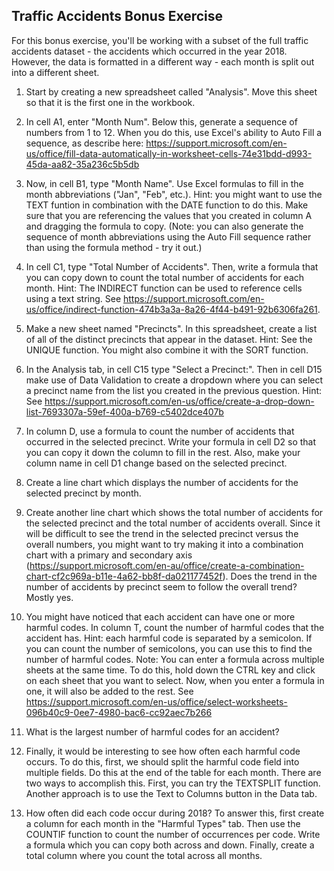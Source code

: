 ## Traffic Accidents Bonus Exercise

For this bonus exercise, you'll be working with a subset of the full traffic accidents dataset - the accidents which occurred in the year 2018. However, the data is formatted in a different way - each month is split out into a different sheet. 

1. Start by creating a new spreadsheet called "Analysis". Move this sheet so that it is the first one in the workbook.
2. In cell A1, enter "Month Num". Below this, generate a sequence of numbers from 1 to 12. When you do this, use Excel's ability to Auto Fill a sequence, as describe here: https://support.microsoft.com/en-us/office/fill-data-automatically-in-worksheet-cells-74e31bdd-d993-45da-aa82-35a236c5b5db 
3. Now, in cell B1, type "Month Name". Use Excel formulas to fill in the month abbreviations ("Jan", "Feb", etc.). Hint: you might want to use the TEXT funtion in combination with the DATE function to do this. Make sure that you are referencing the values that you created in column A and dragging the formula to copy. (Note: you can also generate the sequence of month abbreviations using the Auto Fill sequence rather than using the formula method - try it out.)
4. In cell C1, type "Total Number of Accidents". Then, write a formula that you can copy down to count the total number of accidents for each month. Hint: The INDIRECT function can be used to reference cells using a text string. See https://support.microsoft.com/en-us/office/indirect-function-474b3a3a-8a26-4f44-b491-92b6306fa261.
5. Make a new sheet named "Precincts". In this spreadsheet, create a list of all of the distinct precincts that appear in the dataset. Hint: See the UNIQUE function. You might also combine it with the SORT function.
6. In the Analysis tab, in cell C15 type "Select a Precinct:". Then in cell D15 make use of Data Validation to create a dropdown where you can select a precinct name from the list you created in the previous question. Hint: See https://support.microsoft.com/en-us/office/create-a-drop-down-list-7693307a-59ef-400a-b769-c5402dce407b 
7. In column D, use a formula to count the number of accidents that occurred in the selected precinct. Write your formula in cell D2 so that you can copy it down the column to fill in the rest. Also, make your column name in cell D1 change based on the selected precinct.
8. Create a line chart which displays the number of accidents for the selected precinct by month.
9. Create another line chart which shows the total number of accidents for the selected precinct and the total number of accidents overall. Since it will be difficult to see the trend in the selected precinct versus the overall numbers, you might want to try making it into a combination chart with a primary and secondary axis (https://support.microsoft.com/en-au/office/create-a-combination-chart-cf2c969a-b11e-4a62-bb8f-da021177452f). Does the trend in the number of accidents by precinct seem to follow the overall trend?
Mostly yes.

10. You might have noticed that each accident can have one or more harmful codes. In column T, count the number of harmful codes that the accident has. Hint: each harmful code is separated by a semicolon. If you can count the number of semicolons, you can use this to find the number of harmful codes. Note: You can enter a formula across multiple sheets at the same time. To do this, hold down the CTRL key and click on each sheet that you want to select. Now, when you enter a formula in one, it will also be added to the rest. See https://support.microsoft.com/en-us/office/select-worksheets-096b40c9-0ee7-4980-bac6-cc92aec7b266
11. What is the largest number of harmful codes for an accident?
12. Finally, it would be interesting to see how often each harmful code occurs. To do this, first, we should split the harmful code field into multiple fields. Do this at the end of the table for each month. There are two ways to accomplish this. First, you can try the TEXTSPLIT function. Another approach is to use the Text to Columns button in the Data tab.
13. How often did each code occur during 2018? To answer this, first create a column for each month in the "Harmful Types" tab. Then use the COUNTIF function to count the number of occurrences per code. Write a formula which you can copy both across and down. Finally, create a total column where you count the total across all months. 

